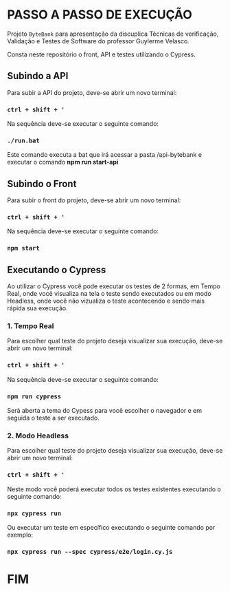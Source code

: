 # PASSO A PASSO DE EXECUÇÃO 

Projeto `ByteBank` para apresentação da discuplica Técnicas de verificação, Validação e Testes de Software do professor Guylerme Velasco.

Consta neste repositório o front, API e testes utilizando o Cypress.

## Subindo a API

Para subir a API do projeto, deve-se abrir um novo terminal:

### `ctrl + shift + '`

Na sequência deve-se executar o seguinte comando:

### `./run.bat`

Este comando executa a bat que irá acessar a pasta /api-bytebank e executar o comando **npm run start-api**

## Subindo o Front

Para subir o front do projeto, deve-se abrir um novo terminal:

### `ctrl + shift + '`

Na sequência deve-se executar o seguinte comando:

### `npm start`

## Executando o Cypress

Ao utilizar o Cypress você pode executar os testes de 2 formas, em Tempo Real, onde você visualiza na tela o teste sendo executados ou em modo Headless, onde você não vizualiza o teste acontecendo e sendo mais rápida sua execução.

### 1. Tempo Real

Para escolher qual teste do projeto deseja visualizar sua execução, deve-se abrir um novo terminal:

### `ctrl + shift + '`

Na sequência deve-se executar o seguinte comando:

### `npm run cypress`

Será aberta a tema do Cypess para você escolher o navegador e em seguida o teste a ser executado.

### 2. Modo Headless

Para escolher qual teste do projeto deseja visualizar sua execução, deve-se abrir um novo terminal:

### `ctrl + shift + '`

Neste modo você poderá executar todos os testes existentes executando o seguinte comando:

### `npx cypress run`

Ou executar um teste em específico executando o seguinte comando por exemplo:

### `npx cypress run --spec cypress/e2e/login.cy.js`

# FIM